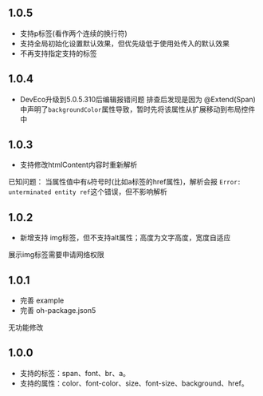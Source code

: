 ## 1.0.5
* 支持p标签(看作两个连续的换行符)
* 支持全局初始化设置默认效果，但优先级低于使用处传入的默认效果
* 不再支持指定支持的标签

## 1.0.4
* DevEco升级到5.0.5.310后编辑报错问题
  排查后发现是因为 @Extend(Span) 中声明了`backgroundColor`属性导致，暂时先将该属性从扩展移动到布局控件中

## 1.0.3
* 支持修改htmlContent内容时重新解析

已知问题：
当属性值中有`&`符号时(比如a标签的href属性)，解析会报 `Error: unterminated entity ref`这个错误，但不影响解析

## 1.0.2
* 新增支持 img标签，但不支持alt属性；高度为文字高度，宽度自适应

展示img标签需要申请网络权限

## 1.0.1

* 完善 example
* 完善 oh-package.json5

无功能修改

## 1.0.0

* 支持的标签：span、font、br、a。
* 支持的属性：color、font-color、size、font-size、background、href。